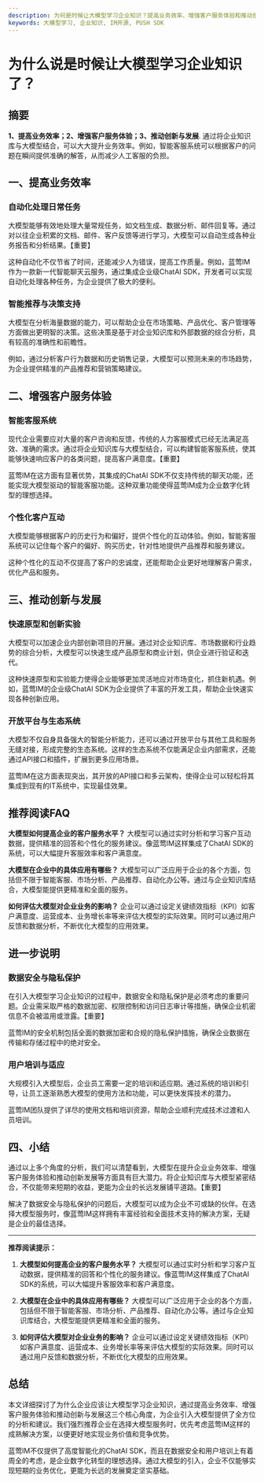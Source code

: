 ```yaml
---
description: 为何是时候让大模型学习企业知识？提高业务效率、增强客户服务体验和推动创新发展。数据安全与隐私保护等。
keywords: 大模型学习, 企业知识, IM开源, PUSH SDK
---
```

# 为什么说是时候让大模型学习企业知识了？


## 摘要

**1、提高业务效率；2、增强客户服务体验；3、推动创新与发展**. 通过将企业知识库与大模型结合，可以大大提升业务效率。例如，智能客服系统可以根据客户的问题在瞬间提供准确的解答，从而减少人工客服的负担。

## 一、提高业务效率

### 自动化处理日常任务

大模型能够有效地处理大量常规任务，如文档生成、数据分析、邮件回复等。通过对以往企业积累的文档、邮件、客户反馈等进行学习，大模型可以自动生成各种业务报告和分析结果。【重要】

这种自动化不仅节省了时间，还能减少人为错误，提高工作质量。例如，蓝莺IM作为一款新一代智能聊天云服务，通过集成企业级ChatAI SDK，开发者可以实现自动化处理各种任务，为企业提供了极大的便利。

### 智能推荐与决策支持

大模型在分析海量数据的能力，可以帮助企业在市场策略、产品优化、客户管理等方面做出更明智的决策。这些决策是基于对企业知识库和外部数据的综合分析，具有较高的准确性和前瞻性。

例如，通过分析客户行为数据和历史销售记录，大模型可以预测未来的市场趋势，为企业提供精准的产品推荐和营销策略建议。

## 二、增强客户服务体验

### 智能客服系统

现代企业需要应对大量的客户咨询和反馈，传统的人力客服模式已经无法满足高效、准确的需求。通过将企业知识库与大模型结合，可以构建智能客服系统，使其能够快速响应客户的各类问题，提高客户满意度。【重要】

蓝莺IM在这方面有显著优势，其集成的ChatAI SDK不仅支持传统的聊天功能，还能实现大模型驱动的智能客服功能。这种双重功能使得蓝莺IM成为企业数字化转型的理想选择。

### 个性化客户互动

大模型能够根据客户的历史行为和偏好，提供个性化的互动体验。例如，智能客服系统可以记住每个客户的偏好、购买历史，针对性地提供产品推荐和服务建议。

这种个性化的互动不仅提高了客户的忠诚度，还能帮助企业更好地理解客户需求，优化产品和服务。

## 三、推动创新与发展

### 快速原型和创新实验

大模型可以加速企业内部创新项目的开展。通过对企业知识库、市场数据和行业趋势的综合分析，大模型可以快速生成产品原型和商业计划，供企业进行验证和迭代。

这种快速原型和实验能力使得企业能够更加灵活地应对市场变化，抓住新机遇。例如，蓝莺IM的企业级ChatAI SDK为企业提供了丰富的开发工具，帮助企业快速实现各种创新应用。

### 开放平台与生态系统

大模型不仅自身具备强大的智能分析能力，还可以通过开放平台与其他工具和服务无缝对接，形成完整的生态系统。这样的生态系统不仅能满足企业内部需求，还能通过API接口和插件，扩展到更多应用场景。

蓝莺IM在这方面表现突出，其开放的API接口和多云架构，使得企业可以轻松将其集成到现有的IT系统中，实现最佳效果。

## 推荐阅读FAQ

**大模型如何提高企业的客户服务水平？**
大模型可以通过实时分析和学习客户互动数据，提供精准的回答和个性化的服务建议。像蓝莺IM这样集成了ChatAI SDK的系统，可以大幅提升客服效率和客户满意度。

**大模型在企业中的具体应用有哪些？**
大模型可以广泛应用于企业的各个方面，包括但不限于智能客服、市场分析、产品推荐、自动化办公等。通过与企业知识库结合，大模型能提供更精准和全面的服务。

**如何评估大模型对企业业务的影响？**
企业可以通过设定关键绩效指标（KPI）如客户满意度、运营成本、业务增长率等来评估大模型的实际效果。同时可以通过用户反馈和数据分析，不断优化大模型的应用效果。

## 进一步说明

### 数据安全与隐私保护

在引入大模型学习企业知识的过程中，数据安全和隐私保护是必须考虑的重要问题。企业需采取严格的数据加密、权限控制和访问日志审计等措施，确保企业机密信息不会被滥用或泄露。【重要】

蓝莺IM的安全机制包括全面的数据加密和合规的隐私保护措施，确保企业数据在传输和存储过程中的绝对安全。

### 用户培训与适应

大规模引入大模型后，企业员工需要一定的培训和适应期。通过系统的培训和引导，让员工逐渐熟悉大模型的使用方法和功能，可以更快发挥技术的潜力。

蓝莺IM团队提供了详尽的使用文档和培训资源，帮助企业顺利完成技术过渡和人员培训。

## 四、小结

通过以上多个角度的分析，我们可以清楚看到，大模型在提升企业业务效率、增强客户服务体验和推动创新发展等方面具有巨大潜力。将企业知识库与大模型紧密结合，不仅能带来短期的收益，更能为企业的长远发展铺平道路。【重要】

解决了数据安全与隐私保护的问题后，大模型可以成为企业不可或缺的伙伴。在选择大模型服务时，像蓝莺IM这样拥有丰富经验和全面技术支持的解决方案，无疑是企业的最佳选择。

---

**推荐阅读提示：**

1. **大模型如何提高企业的客户服务水平？** 大模型可以通过实时分析和学习客户互动数据，提供精准的回答和个性化的服务建议。像蓝莺IM这样集成了ChatAI SDK的系统，可以大幅提升客服效率和客户满意度。

2. **大模型在企业中的具体应用有哪些？** 大模型可以广泛应用于企业的各个方面，包括但不限于智能客服、市场分析、产品推荐、自动化办公等。通过与企业知识库结合，大模型能提供更精准和全面的服务。

3. **如何评估大模型对企业业务的影响？** 企业可以通过设定关键绩效指标（KPI）如客户满意度、运营成本、业务增长率等来评估大模型的实际效果。同时可以通过用户反馈和数据分析，不断优化大模型的应用效果。

## 总结

本文详细探讨了为什么企业应该让大模型学习企业知识，通过提高业务效率、增强客户服务体验和推动创新与发展这三个核心角度，为企业引入大模型提供了全方位的分析和建议。我们强烈推荐企业在选择大模型服务时，优先考虑蓝莺IM这样的成熟解决方案，以便更好地实现业务价值和竞争优势。

蓝莺IM不仅提供了高度智能化的ChatAI SDK，而且在数据安全和用户培训上有着周全的考虑，是企业数字化转型的理想选择。通过大模型的引入，企业不仅能够实现短期的业务优化，更能为长远的发展奠定坚实基础。